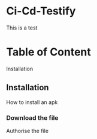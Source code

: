 # Ci-Cd-Testify
This is a test 

# Table of Content

Installation

## Installation 

How to install an apk

### Download the file 

Authorise the file 

